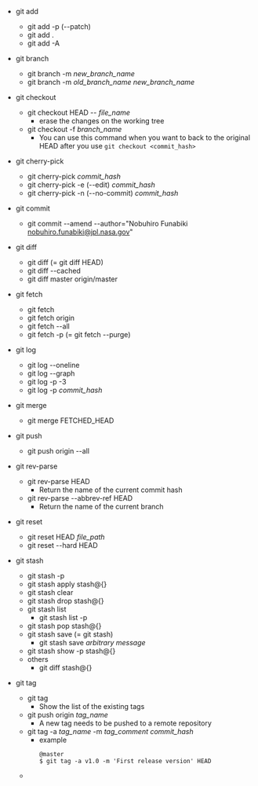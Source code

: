- git add
  - git add -p (--patch)
  - git add .
  - git add -A

- git branch
  - git branch -m *new_branch_name*
  - git branch -m *old_branch_name* *new_branch_name*

- git checkout
  - git checkout HEAD -- *file_name*
    - erase the changes on the working tree
  - git checkout -f *branch_name*
    - You can use this command when you want to back to the original HEAD after you use `git checkout <commit_hash>`

- git cherry-pick
  - git cherry-pick *commit_hash*
  - git cherry-pick -e (--edit) *commit_hash*
  - git cherry-pick -n (--no-commit) *commit_hash*

- git commit
  - git commit --amend --author="Nobuhiro Funabiki <nobuhiro.funabiki@jpl.nasa.gov>"

- git diff
  - git diff (= git diff HEAD)
  - git diff --cached
  - git diff master origin/master

- git fetch
  - git fetch
  - git fetch origin
  - git fetch --all
  - git fetch -p (= git fetch --purge)

- git log
  - git log --oneline
  - git log --graph
  - git log -p -3
  - git log -p *commit_hash*

- git merge
  - git merge FETCHED_HEAD

- git push
  - git push origin --all

- git rev-parse
  - git rev-parse HEAD
    - Return the name of the current commit hash
  - git rev-parse --abbrev-ref HEAD
    - Return the name of the current branch

- git reset
  - git reset HEAD *file_path*
  - git reset --hard HEAD

- git stash
  - git stash -p
  - git stash apply stash@{}
  - git stash clear
  - git stash drop stash@{}
  - git stash list
    - git stash list -p
  - git stash pop stash@{}
  - git stash save (= git stash)
    - git stash save *arbitrary message*
  - git stash show -p stash@{}
  - others
    - git diff stash@{}

- git tag
  - git tag
    - Show the list of the existing tags
  - git push origin *tag_name*
    - A new tag needs to be pushed to a remote repository
  - git tag -a *tag_name* -m *tag_comment* *commit_hash*
    - example
      ```
      @master
      $ git tag -a v1.0 -m 'First release version' HEAD
      ```
  - 
